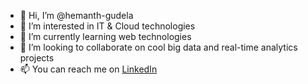 - 👋 Hi, I’m @hemanth-gudela
- 👀 I’m interested in IT & Cloud technologies
- 🌱 I’m currently learning web technologies
- 💞️ I’m looking to collaborate on cool big data and real-time analytics projects
- 📫 You can reach me on [LinkedIn](https://www.linkedin.com/in/hemanth-gudela-32212567) 

<!---
hemanth-gudela/hemanth-gudela is a ✨ special ✨ repository because its `README.md` (this file) appears on your GitHub profile.
You can click the Preview link to take a look at your changes.
--->
